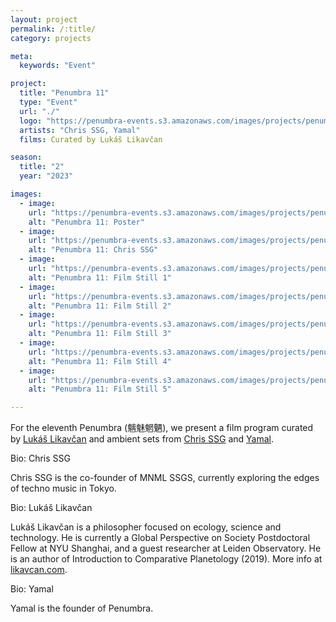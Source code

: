 ```yaml
---
layout: project
permalink: /:title/
category: projects

meta:
  keywords: "Event"

project:
  title: "Penumbra 11"
  type: "Event"
  url: "./"
  logo: "https://penumbra-events.s3.amazonaws.com/images/projects/penumbra-11/logo.png"
  artists: "Chris SSG, Yamal"
  films: Curated by Lukáš Likavčan

season:
  title: "2"
  year: "2023"

images:
  - image:
    url: "https://penumbra-events.s3.amazonaws.com/images/projects/penumbra-11/poster.png"
    alt: "Penumbra 11: Poster"
  - image:
    url: "https://penumbra-events.s3.amazonaws.com/images/projects/penumbra-11/chris-ssg-1.png"
    alt: "Penumbra 11: Chris SSG"
  - image:
    url: "https://penumbra-events.s3.amazonaws.com/images/projects/penumbra-11/films-1.png"
    alt: "Penumbra 11: Film Still 1"
  - image:
    url: "https://penumbra-events.s3.amazonaws.com/images/projects/penumbra-11/films-2.png"
    alt: "Penumbra 11: Film Still 2"
  - image:
    url: "https://penumbra-events.s3.amazonaws.com/images/projects/penumbra-11/films-3.png"
    alt: "Penumbra 11: Film Still 3"
  - image:
    url: "https://penumbra-events.s3.amazonaws.com/images/projects/penumbra-11/films-4.png"
    alt: "Penumbra 11: Film Still 4"
  - image:
    url: "https://penumbra-events.s3.amazonaws.com/images/projects/penumbra-11/films-5.png"
    alt: "Penumbra 11: Film Still 5"

---
```

<p>For the eleventh Penumbra (魑魅魍魉), we present a film program curated by <a href="https://www.likavcan.com/">Lukáš Likavčan</a> and ambient sets from <a href="https://www.instagram.com/mnmlssgs/">Chris SSG</a> and <a href="https://www.instagram.com/zuihitsu/">Yamal</a>.</p>

<span class="h2">Bio: Chris SSG</span>

<p>Chris SSG is the co-founder of MNML SSGS, currently exploring the edges of techno music in Tokyo.</p>

<span class="h2">Bio: Lukáš Likavčan</span>

<p>Lukáš Likavčan is a philosopher focused on ecology, science and technology. He is currently a Global Perspective on Society Postdoctoral Fellow at NYU Shanghai, and a guest researcher at Leiden Observatory. He is an author of Introduction to Comparative Planetology (2019). More info at <a href="https://www.likavcan.com/">likavcan.com</a>.</p>

<span class="h2">Bio: Yamal</span>

<p>Yamal is the founder of Penumbra.</p>